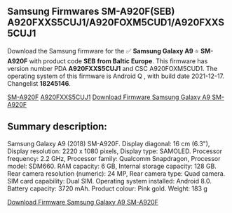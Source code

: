 <h2>Samsung Firmwares SM-A920F(SEB) A920FXXS5CUJ1/A920FOXM5CUD1/A920FXXS5CUJ1</h2>
Download the Samsung firmware for the ✅ <strong>Samsung Galaxy A9 </strong> ⭐ <strong>SM-A920F</strong> with product code <strong>SEB</strong> <strong> from Baltic Europe</strong>. This firmware has version number PDA <strong>A920FXXS5CUJ1</strong> and CSC A920FOXM5CUD1. The operating system of this firmware is Android Q , with build date 2021-12-17. Changelist <strong>18245146</strong>.


[SM-A920F](https://samfirm.shop/samsung/model/SM-A920F)
[A920FXXS5CUJ1](https://samfirm.shop/samsung/pda/A920FXXS5CUJ1)
[Download Firmware Samsung Galaxy A9 SM-A920F](https://samfirm.shop/samsung/firmware/483315)
<h2>Summary description:</h2>
<p>Samsung Galaxy A9 (2018) SM-A920F. Display diagonal: 16 cm (6.3"), Display resolution: 2220 x 1080 pixels, Display type: SAMOLED. Processor frequency: 2.2 GHz, Processor family: Qualcomm Snapdragon, Processor model: SDM660. RAM capacity: 6 GB, Internal storage capacity: 128 GB. Rear camera resolution (numeric): 24 MP, Rear camera type: Quad camera. SIM card capability: Dual SIM. Operating system installed: Android 8.0. Battery capacity: 3720 mAh. Product colour: Pink gold. Weight: 183 g</p>


[Download Firmware Samsung Galaxy A9 SM-A920F](https://samfirm.shop/samsung/firmware/483315)

